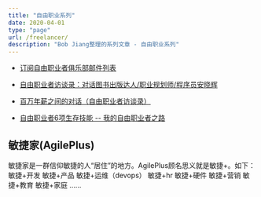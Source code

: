```yaml
---
title: "自由职业系列"
date: 2020-04-01
type: "page"
url: /freelancer/
description: "Bob Jiang整理的系列文章 - 自由职业系列"
---
```


- [订阅自由职业者俱乐部邮件列表](https://agileplus.plus/subscription/ebsyvtB10)

- [自由职业者访谈录：对话图书出版达人/职业规划师/程序员安晓辉](/freelancer-interview-anxiaohui/)
- [百万年薪之间的对话（自由职业者访谈录）](/freelancer-interview-xiaobo/)
- [自由职业者6项生存技能 -- 我的自由职业者之路](/freelancer-is-not-free/)

## 敏捷家(AgilePlus)

敏捷家是一群信仰敏捷的人“居住”的地方。AgilePlus顾名思义就是敏捷+。如下： 敏捷+开发 敏捷+产品 敏捷+运维（devops） 敏捷+hr 敏捷+硬件 敏捷+营销 敏捷+教育 敏捷+家庭 ……
